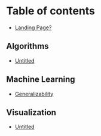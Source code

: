 # Table of contents

* [Landing Page?](README.md)

## Algorithms

* [Untitled](algorithms/untitled.md)

## Machine Learning

* [Generalizability](machine-learning/generalizability.md)

## Visualization

* [Untitled](visualization/untitled.md)

